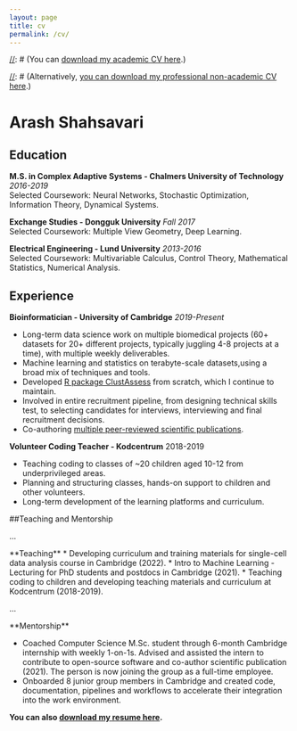 ```yaml
---
layout: page
title: cv
permalink: /cv/
---
```

[//]: # (Comment style)

[//]: # (You can [download my academic CV here](cv.pdf).)

[//]: # (Alternatively, [you can download my professional non-academic CV here](resume.pdf).)

# Arash Shahsavari
## Education
**M.S. in Complex Adaptive Systems - Chalmers University of Technology** *2016-2019*  
Selected Coursework: Neural Networks, Stochastic Optimization, Information Theory, Dynamical Systems.

**Exchange Studies - Dongguk University** *Fall 2017*  
Selected Coursework: Multiple View Geometry, Deep Learning.

**Electrical Engineering - Lund University** *2013-2016*  
Selected Coursework: Multivariable Calculus, Control Theory, Mathematical Statistics, Numerical Analysis.

## Experience
**Bioinformatician - University of Cambridge** *2019-Present*  
* Long-term data science work on multiple biomedical projects (60+ datasets for 20+ different projects, typically juggling 4-8 projects at a time), with multiple weekly deliverables.
* Machine learning and statistics on terabyte-scale datasets,using a broad mix of techniques and tools.
* Developed [R package ClustAssess](https://cran.r-project.org/package=ClustAssess) from scratch, which I continue to maintain.
* Involved in entire recruitment pipeline, from designing technical skills test, to selecting candidates for interviews, interviewing and final recruitment decisions.
* Co-authoring [multiple peer-reviewed scientific publications](https://scholar.google.com/citations?hl=en&user=Q_iGdrkAAAAJ&view_op=list_works&sortby=pubdate).

**Volunteer Coding Teacher - Kodcentrum**  2018-2019
* Teaching coding to classes of ~20 children aged 10-12 from underprivileged areas.
* Planning and structuring classes, hands-on support to children and other volunteers.
* Long-term development of the learning platforms and curriculum.

##Teaching and Mentorship
<p>...</p>
**Teaching**
* Developing curriculum and training materials for single-cell data analysis course in Cambridge (2022).
* Intro to Machine Learning - Lecturing for PhD students and postdocs in Cambridge (2021).
* Teaching coding to children and developing teaching materials and curriculum at Kodcentrum (2018-2019).

<p>...</p>
**Mentorship**

* Coached Computer Science M.Sc. student through 6-month Cambridge internship with weekly 1-on-1s. Advised and assisted the intern to contribute to open-source software and co-author scientific publication (2021). The person is now joining the group as a full-time employee.
* Onboarded 8 junior group members in Cambridge and created code, documentation, pipelines and workflows to accelerate their integration into the work environment.




**You can also [download my resume here](resume.pdf).**
